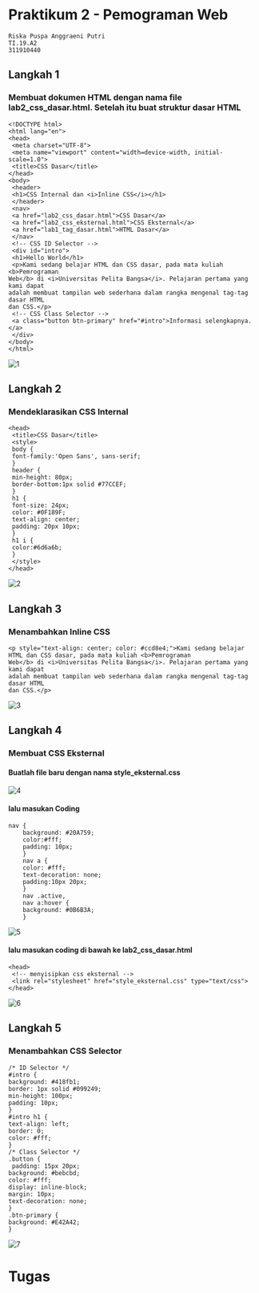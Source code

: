 # Praktikum 2 - Pemograman Web 
```
Riska Puspa Anggraeni Putri 
TI.19.A2
311910440
```
## Langkah 1
### Membuat dokumen HTML dengan nama file lab2_css_dasar.html. Setelah itu buat struktur dasar HTML
```
<!DOCTYPE html>
<html lang="en">
<head>
 <meta charset="UTF-8">
 <meta name="viewport" content="width=device-width, initial-scale=1.0">
 <title>CSS Dasar</title>
</head>
<body>
 <header>
 <h1>CSS Internal dan <i>Inline CSS</i></h1>
 </header>
 <nav>
 <a href="lab2_css_dasar.html">CSS Dasar</a>
 <a href="lab2_css_eksternal.html">CSS Eksternal</a>
 <a href="lab1_tag_dasar.html">HTML Dasar</a>
 </nav>
 <!-- CSS ID Selector -->
 <div id="intro">
 <h1>Hello World</h1>
 <p>Kami sedang belajar HTML dan CSS dasar, pada mata kuliah <b>Pemrograman 
Web</b> di <i>Universitas Pelita Bangsa</i>. Pelajaran pertama yang kami dapat 
adalah membuat tampilan web sederhana dalam rangka mengenal tag-tag dasar HTML 
dan CSS.</p>
 <!-- CSS Class Selector -->
 <a class="button btn-primary" href="#intro">Informasi selengkapnya.</a>
 </div>
</body>
</html>
```
![1](https://user-images.githubusercontent.com/56241285/114561331-ad837380-9c97-11eb-87a8-005a135e7073.png)
## Langkah 2
### Mendeklarasikan CSS Internal
```
<head>
 <title>CSS Dasar</title>
 <style>
 body {
 font-family:'Open Sans', sans-serif;
 }
 header {
 min-height: 80px;
 border-bottom:1px solid #77CCEF;
 }
 h1 {
 font-size: 24px;
 color: #0F189F;
 text-align: center;
 padding: 20px 10px;
 }
 h1 i {
 color:#6d6a6b;
 }
 </style>
</head>
```
![2](https://user-images.githubusercontent.com/56241285/114561722-03581b80-9c98-11eb-8ac8-cb2d64ed7775.png)
## Langkah 3 
### Menambahkan Inline CSS
```
<p style="text-align: center; color: #ccd8e4;">Kami sedang belajar HTML dan CSS dasar, pada mata kuliah <b>Pemrograman 
Web</b> di <i>Universitas Pelita Bangsa</i>. Pelajaran pertama yang kami dapat 
adalah membuat tampilan web sederhana dalam rangka mengenal tag-tag dasar HTML 
dan CSS.</p>
```
![3](https://user-images.githubusercontent.com/56241285/114563052-436bce00-9c99-11eb-8c4a-536d68472ea3.png)
## Langkah 4
### Membuat CSS Eksternal
#### Buatlah file baru dengan nama style_eksternal.css
![4](https://user-images.githubusercontent.com/56241285/114569749-6f8a4d80-9c9f-11eb-8603-5b6f9321de81.png)
#### lalu masukan Coding 
```
nav {
    background: #20A759;
    color:#fff;
    padding: 10px;
    }
    nav a {
    color: #fff;
    text-decoration: none;
    padding:10px 20px;
    }
    nav .active, 
    nav a:hover {
    background: #0B6B3A;
    }
```
![5](https://user-images.githubusercontent.com/56241285/114569984-a52f3680-9c9f-11eb-8b8f-f8a510a723e8.png)
#### lalu masukan coding di bawah ke lab2_css_dasar.html
```
<head>
 <!-- menyisipkan css eksternal -->
 <link rel="stylesheet" href="style_eksternal.css" type="text/css">
</head>
```
![6](https://user-images.githubusercontent.com/56241285/114570397-ff2ffc00-9c9f-11eb-9b31-9bc27766e6d3.png)
## Langkah 5
### Menambahkan CSS Selector 
```
/* ID Selector */
#intro {
background: #418fb1;
border: 1px solid #099249;
min-height: 100px;
padding: 10px;
}
#intro h1 {
text-align: left;
border: 0;
color: #fff;
}
/* Class Selector */
.button {
 padding: 15px 20px;
background: #bebcbd;
color: #fff;
display: inline-block;
margin: 10px;
text-decoration: none;
}
.btn-primary {
background: #E42A42;
}
```
![7](https://user-images.githubusercontent.com/56241285/114570912-6c439180-9ca0-11eb-8a65-66cd3f426132.png)
# Tugas
